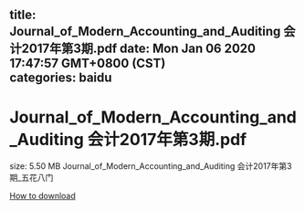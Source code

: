 
title: Journal_of_Modern_Accounting_and_Auditing 会计2017年第3期.pdf
date: Mon Jan 06 2020 17:47:57 GMT+0800 (CST)    
categories: baidu
---

# Journal_of_Modern_Accounting_and_Auditing 会计2017年第3期.pdf
size: 5.50 MB
 Journal_of_Modern_Accounting_and_Auditing 会计2017年第3期_五花八门
 

[How to download](https://bpcam.bemobtrk.com/go/2ceec3aa-1ca2-46d6-b9ff-aaa5c184517c?jno=2870)